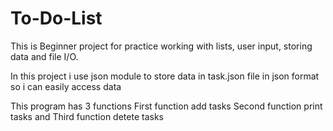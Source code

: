 # To-Do-List
This is Beginner project for practice working with lists, user input, storing data and file I/O. 

In this project i use json module to store data in task.json file in json format so i can easily access data

This program has 3 functions First function add tasks Second function print tasks and Third function detete tasks
